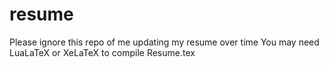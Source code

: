 # resume
Please ignore this repo of me updating my resume over time
You may need LuaLaTeX or XeLaTeX to compile Resume.tex
